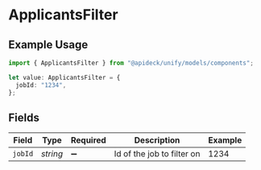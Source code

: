# ApplicantsFilter

## Example Usage

```typescript
import { ApplicantsFilter } from "@apideck/unify/models/components";

let value: ApplicantsFilter = {
  jobId: "1234",
};
```

## Fields

| Field                      | Type                       | Required                   | Description                | Example                    |
| -------------------------- | -------------------------- | -------------------------- | -------------------------- | -------------------------- |
| `jobId`                    | *string*                   | :heavy_minus_sign:         | Id of the job to filter on | 1234                       |